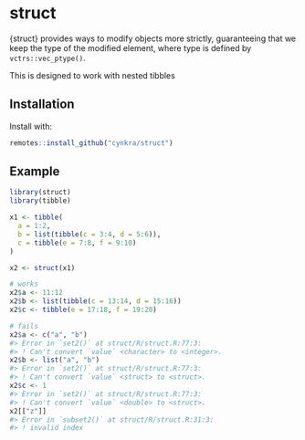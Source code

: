 
<!-- README.md is generated from README.Rmd. Please edit that file -->

# struct

{struct} provides ways to modify objects more strictly, guaranteeing
that we keep the type of the modified element, where type is defined by
`vctrs::vec_ptype()`.

This is designed to work with nested tibbles

## Installation

Install with:

``` r
remotes::install_github("cynkra/struct")
```

## Example

``` r
library(struct)
library(tibble)

x1 <- tibble(
  a = 1:2,
  b = list(tibble(c = 3:4, d = 5:6)),
  c = tibble(e = 7:8, f = 9:10)
)

x2 <- struct(x1)

# works
x2$a <- 11:12
x2$b <- list(tibble(c = 13:14, d = 15:16))
x2$c <- tibble(e = 17:18, f = 19:20)

# fails
x2$a <- c("a", "b")
#> Error in `set2()` at struct/R/struct.R:77:3:
#> ! Can't convert `value` <character> to <integer>.
x2$b <- list("a", "b")
#> Error in `set2()` at struct/R/struct.R:77:3:
#> ! Can't convert `value` <struct> to <struct>.
x2$c <- 1
#> Error in `set2()` at struct/R/struct.R:77:3:
#> ! Can't convert `value` <double> to <struct>.
x2[["z"]]
#> Error in `subset2()` at struct/R/struct.R:31:3:
#> ! invalid index
```
